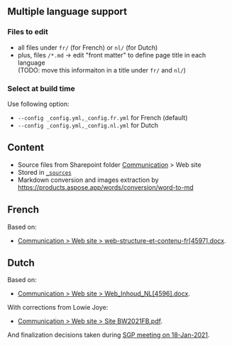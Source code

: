 ## Multiple language support

### Files to edit

- all files under `fr/` (for French) or `nl/` (for Dutch)
- plus, files `/*.md` &rarr; edit "front matter" to define page title in each language  
  (TODO: move this informaiton in a title under `fr/` and `nl/`)

### Select at build time

Use following option:

- `--config _config.yml,_config.fr.yml` for French (default)
- `--config _config.yml,_config.nl.yml` for Dutch

## Content

- Source files from Sharepoint folder [Communication](https://seascouts.sharepoint.com/:f:/s/blauwewimpel2021fanionbleu/EoDLI-jymd5OrO7wMPCSqpwBUBjVH3HnlEkCJy7XxGUSBw?e=92no6G) > Web site
- Stored in [`_sources`](./_sources)
- Markdown conversion and images extraction by <https://products.aspose.app/words/conversion/word-to-md>

## French

Based on:

- [Communication > Web site > web-structure-et-contenu-fr[4597].docx](https://seascouts.sharepoint.com/:w:/s/blauwewimpel2021fanionbleu/EeaekWerTqBIpvWAXUqkKFsBZBmXYOd5K85xTP7XThGWPQ?e=B3kddg).

## Dutch

Based on:

- [Communication > Web site > Web_Inhoud_NL[4596].docx](https://seascouts.sharepoint.com/:w:/s/blauwewimpel2021fanionbleu/EYDi1JRRY8JCvhq6D6LTpaABNgSMsAmyWkh4BdQdSgILTw?e=6tSc6X).

With corrections from Lowie Joye:

- [Communication > Web site > Site BW2021FB.pdf](https://seascouts.sharepoint.com/:b:/s/blauwewimpel2021fanionbleu/EV7zOolOvJpOnORKbqfSCPQBN3TzxW-tH8nfJEnAYbiCXw?e=kREGNX).

And finalization decisions taken during [SGP meeting on 18-Jan-2021](_sources/meeting-20210118.txt).
